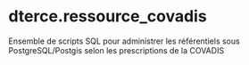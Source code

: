 # dterce.ressource_covadis
Ensemble de scripts SQL pour administrer les référentiels sous PostgreSQL/Postgis selon les prescriptions de la COVADIS
